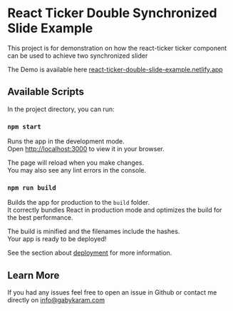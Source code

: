 # React Ticker Double Synchronized Slide Example

This project is for demonstration on how the react-ticker ticker component can be used to achieve two synchronized slider

The Demo is available here [react-ticker-double-slide-example.netlify.app](https://react-ticker-double-slide-example.netlify.app)

## Available Scripts

In the project directory, you can run:

### `npm start`

Runs the app in the development mode.\
Open [http://localhost:3000](http://localhost:3000) to view it in your browser.

The page will reload when you make changes.\
You may also see any lint errors in the console.

### `npm run build`

Builds the app for production to the `build` folder.\
It correctly bundles React in production mode and optimizes the build for the best performance.

The build is minified and the filenames include the hashes.\
Your app is ready to be deployed!

See the section about [deployment](https://facebook.github.io/create-react-app/docs/deployment) for more information.

## Learn More

If you had any issues feel free to open an issue in Github or contact me directly on info@gabykaram.com
